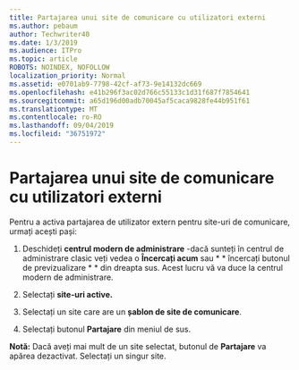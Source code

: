 ```yaml
---
title: Partajarea unui site de comunicare cu utilizatori externi
ms.author: pebaum
author: Techwriter40
ms.date: 1/3/2019
ms.audience: ITPro
ms.topic: article
ROBOTS: NOINDEX, NOFOLLOW
localization_priority: Normal
ms.assetid: e0701ab9-7798-42cf-af73-9e14132dc669
ms.openlocfilehash: e41b296f3ac02d766c55133c1d31f687f7854641
ms.sourcegitcommit: a65d196d00adb70045af5caca9828fe44b951f61
ms.translationtype: MT
ms.contentlocale: ro-RO
ms.lasthandoff: 09/04/2019
ms.locfileid: "36751972"
---
```

# <a name="share-a-communication-site-with-external-users"></a>Partajarea unui site de comunicare cu utilizatori externi

Pentru a activa partajarea de utilizator extern pentru site-uri de comunicare, urmați acești pași: 
  
1. Deschideți **centrul modern de administrare** -dacă sunteți în centrul de administrare clasic veți vedea o **Încercați acum** sau * * încercați butonul de previzualizare * * din dreapta sus. Acest lucru vă va duce la centrul modern de administrare. 
  
2. Selectați **site-uri active.**
  
3. Selectați un site care are un **șablon de site de comunicare**. 
  
4. Selectați butonul **Partajare** din meniul de sus. 
  
 **Notă:** Dacă aveți mai mult de un site selectat, butonul de **Partajare** va apărea dezactivat. Selectați un singur site. 
  

